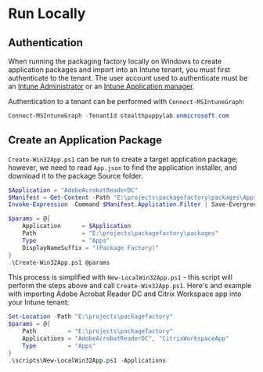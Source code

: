 # Run Locally

## Authentication

When running the packaging factory locally on Windows to create application packages and import into an Intune tenant, you must first authenticate to the tenant. The user account used to authenticate must be an [Intune Administrator](https://learn.microsoft.com/en-us/azure/active-directory/roles/permissions-reference#intune-administrator) or an [Intune Application manager](https://learn.microsoft.com/en-us/microsoft-365/business-premium/m365bp-intune-admin-roles-in-the-mac).

Authentication to a tenant can be performed with `Connect-MSIntuneGraph`:

```powershell
Connect-MSIntuneGraph -TenantId stealthpuppylab.onmicrosoft.com
```

## Create an Application Package

`Create-Win32App.ps1` can be run to create a target application package; however, we need to read `App.json` to find the application installer, and download it to the package Source folder.

```powershell
$Application = "AdobeAcrobatReaderDC"
$Manifest = Get-Content -Path "E:\projects\packagefactory\packages\Apps\$Application\App.json" | ConvertFrom-Json
Invoke-Expression -Command $Manifest.Application.Filter | Save-EvergreenApp -CustomPath "E:\projects\packagefactory\packages\Apps\$Application\Source"

$params = @{
    Application      = $Application
    Path             = "E:\projects\packagefactory\packages"
    Type             = "Apps"
    DisplayNameSuffix = "(Package Factory)"
}
.\Create-Win32App.ps1 @params
```

This process is simplified with `New-LocalWin32App.ps1` - this script will perform the steps above and call `Create-Win32App.ps1`. Here's and example with importing Adobe Acrobat Reader DC and Citrix Workspace app into your Intune tenant:

```powershell
Set-Location -Path "E:\projects\packagefactory"
$params = @{
    Path         = "E:\projects\packagefactory"
    Applications = "AdobeAcrobatReaderDC", "CitrixWorkspaceApp"
    Type         = "Apps"
}
.\scripts\New-LocalWin32App.ps1 -Applications 
```

